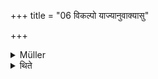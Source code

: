 +++
title = "06 विकल्पो याज्यानुवाक्यासु"

+++

<details><summary>Müller</summary>

In the case of the Yājyās and Anuvākyās this (the aggregation) is optional.
</details>

<details><summary>थिते</summary>

विकल्पो याज्यानुवाक्यासु ६
</details>
